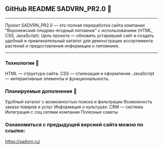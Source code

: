 ## GitHub README SADVRN_PR2.0 🌳
---
Проект SADVRN_PR2.0 — это полная переработка сайта компании "Воронежский плодово-ягодный питомник" с использованием (HTML, CSS, JavaScript). Цель проекта — обновить устаревший сайт и создать удобный и привлекательный каталог для демонстрации ассортимента растений и предоставления информации о питомнике.

---
### Технологии 🤖
HTML — структура сайта.
CSS — стилизация и оформление.
JavaScript — интерактивные элементы и функциональность.

### Планируемые дополнения 🎯
Удобный каталог с возможностью поиска и фильтрации
Возможность заказа товаров и услуг
Информация о культурах:
CRM — система
Интеграция с соц сетями компании
Полезные советы

### Ознакомиться с предыдущей версией сайта можно по ссылке: 
https://sadvrn.ru/

